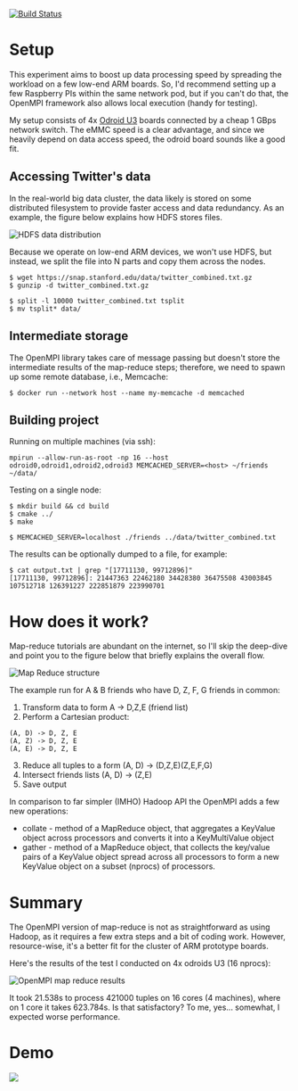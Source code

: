 [![Build Status][travis-badge]][travis]

[travis-badge]: https://travis-ci.org/mkaczanowski/ompi-mutual-friends.svg?branch=master
[travis]: https://travis-ci.org/mkaczanowski/ompi-mutual-friends/

# Setup
This experiment aims to boost up data processing speed by spreading the workload on a few low-end ARM boards. So, I'd recommend setting up a few Raspberry PIs within the same network pod, but if you can't do that, the OpenMPI framework also allows local execution (handy for testing).

My setup consists of 4x [Odroid U3](https://wiki.odroid.com/old_product/odroid-x_u_q/odroid_u3/odroid-u3) boards connected by a cheap 1 GBps network switch. The eMMC speed is a clear advantage, and since we heavily depend on data access speed, the odroid board sounds like a good fit.

## Accessing Twitter's data
In the real-world big data cluster, the data likely is stored on some distributed filesystem to provide faster access and data redundancy. As an example, the figure below explains how HDFS stores files.

![HDFS data distribution](http://mkaczanowski.com/wp-content/uploads/2015/05/hdfs-data-distribution.png "HDFS data distribution")

Because we operate on low-end ARM devices, we won't use HDFS, but instead, we split the file into N parts and copy them across the nodes.
```
$ wget https://snap.stanford.edu/data/twitter_combined.txt.gz
$ gunzip -d twitter_combined.txt.gz

$ split -l 10000 twitter_combined.txt tsplit
$ mv tsplit* data/
```

## Intermediate storage
The OpenMPI library takes care of message passing but doesn't store the intermediate results of the map-reduce steps; therefore, we need to spawn up some remote database, i.e., Memcache:
```
$ docker run --network host --name my-memcache -d memcached
```

## Building project
Running on multiple machines (via ssh):
```
mpirun --allow-run-as-root -np 16 --host odroid0,odroid1,odroid2,odroid3 MEMCACHED_SERVER=<host> ~/friends ~/data/
```

Testing on a single node:
```
$ mkdir build && cd build
$ cmake ../
$ make

$ MEMCACHED_SERVER=localhost ./friends ../data/twitter_combined.txt
```

The results can be optionally dumped to a file, for example:
```
$ cat output.txt | grep "[17711130, 99712896]"
[17711130, 99712896]: 21447363 22462180 34428380 36475508 43003845 107512718 126391227 222851879 223990701
```

# How does it work?
Map-reduce tutorials are abundant on the internet, so I'll skip the deep-dive and point you to the figure below that briefly explains the overall flow.

![Map Reduce structure](http://mkaczanowski.com/wp-content/uploads/2015/05/MapReduce_Work_Structure.png "Map Reduce structure")

The example run for A & B friends who have D, Z, F, G friends in common:
1. Transform data to form A -> D,Z,E (friend list)
2. Perform a Cartesian product:
```
(A, D) -> D, Z, E
(A, Z) -> D, Z, E
(A, E) -> D, Z, E
```

3. Reduce all tuples to a form (A, D) -> (D,Z,E)(Z,E,F,G)
4. Intersect friends lists (A, D) -> (Z,E)
5. Save output

In comparison to far simpler (IMHO) Hadoop API the OpenMPI adds a few new operations:
* collate - method of a MapReduce object, that aggregates a KeyValue object across processors and converts it into a KeyMultiValue object
* gather - method of a MapReduce object, that collects the key/value pairs of a KeyValue object spread across all processors to form a new KeyValue object on a subset (nprocs) of processors.

# Summary
The OpenMPI version of map-reduce is not as straightforward as using Hadoop, as it requires a few extra steps and a bit of coding work. However, resource-wise, it's a better fit for the cluster of ARM prototype boards.

Here's the results of the test I conducted on 4x odroids U3 (16 nprocs):

![OpenMPI map reduce results](http://mkaczanowski.com/wp-content/uploads/2015/05/openmpi-map-reduce-results1.png "OpenMPI map reduce results")

It took 21.538s to process 421000 tuples on 16 cores (4 machines), where on 1 core it takes 623.784s. Is that satisfactory? To me, yes... somewhat, I expected worse performance.

# Demo
[![](http://mkaczanowski.com/wp-content/uploads/2015/05/5f2c954e910fddownload-1.png)](https://www.youtube.com/watch?v=_u7X21Gj6XE)
